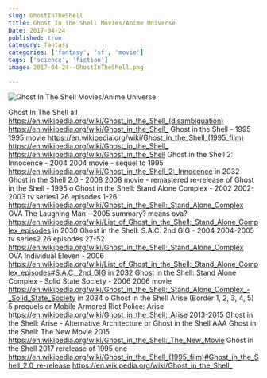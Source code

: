 ```yaml
---
slug: GhostInTheShell
title: Ghost In The Shell Movies/Anime Universe
Date: 2017-04-24
published: true
category: fantasy
categories: ['fantasy', 'sf', 'movie']
tags: ['science', 'fiction']
image: 2017-04-24--GhostInTheShell.png

---
```


![Ghost In The Shell Movies/Anime Universe](2017-04-24--GhostInTheShell.png)

Ghost In The Shell
    all
        https://en.wikipedia.org/wiki/Ghost_in_the_Shell_(disambiguation) <https://en.wikipedia.org/wiki/Ghost_in_the_Shell_>
    Ghost in the Shell - 1995
        1995
        movie
        https://en.wikipedia.org/wiki/Ghost_in_the_Shell_(1995_film) <https://en.wikipedia.org/wiki/Ghost_in_the_Shell_>
        <https://en.wikipedia.org/wiki/Ghost_in_the_Shell>
    Ghost in the Shell 2: Innocence - 2004
        2004
        movie - sequel to 1995
        <https://en.wikipedia.org/wiki/Ghost_in_the_Shell_2:_Innocence>
        in 2032
    Ghost in the Shell 2.0 - 2008
        2008
        movie - remastered
        re-release of Ghost in the Shell - 1995
    o
        Ghost in the Shell: Stand Alone Complex - 2002
            2002-2003
            tv series1
                26 episodes
                1-26
            <https://en.wikipedia.org/wiki/Ghost_in_the_Shell:_Stand_Alone_Complex>
            OVA The Laughing Man - 2005
                summary? means ova?
            <https://en.wikipedia.org/wiki/List_of_Ghost_in_the_Shell:_Stand_Alone_Complex_episodes>
            in 2030
        Ghost in the Shell: S.A.C. 2nd GIG - 2004
            2004-2005
            tv series2
                26 episodes
                27-52
            <https://en.wikipedia.org/wiki/Ghost_in_the_Shell:_Stand_Alone_Complex>
            OVA Individual Eleven - 2006
            <https://en.wikipedia.org/wiki/List_of_Ghost_in_the_Shell:_Stand_Alone_Complex_episodes#S.A.C._2nd_GIG>
            in 2032
        Ghost in the Shell: Stand Alone Complex - Solid State Society - 2006
            2006
            movie
            <https://en.wikipedia.org/wiki/Ghost_in_the_Shell:_Stand_Alone_Complex_-_Solid_State_Society>
            in 2034
    o
        Ghost in the Shell Arise (Border 1, 2, 3, 4, 5)
            5 prequels
            or
                Mobile Armored Riot Police: Arise
            <https://en.wikipedia.org/wiki/Ghost_in_the_Shell:_Arise>
            2013-2015
        Ghost in the Shell: Arise - Alternative Architecture
            or
                Ghost in the Shell AAA
    Ghost in the Shell: The New Movie 
        2015
        <https://en.wikipedia.org/wiki/Ghost_in_the_Shell:_The_New_Movie>
    Ghost in the Shell
        2017
            rerelease of 1995 one
        https://en.wikipedia.org/wiki/Ghost_in_the_Shell_(1995_film)#Ghost_in_the_Shell_2.0_re-release <https://en.wikipedia.org/wiki/Ghost_in_the_Shell_>
